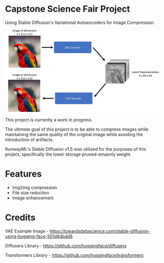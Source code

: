 # Capstone Science Fair Project
Using Stable Diffusion's Variational Autoencoders for Image Compression.

<img src="vae_example.png" width="800">

This project is currently a work in progress.

The ultimate goal of this project is to be able to compress images while maintaining the same quality of the original image while avoiding the introduction of artifacts.

RunwayML's Stable Diffusion v1.5 was utilized for the purposes of this project, specifically the lower storage pruned-emaonly weight.


# Features
- Img2img compression
- File size reduction 
- Image enhancement

# Credits 
VAE Example Image - https://towardsdatascience.com/stable-diffusion-using-hugging-face-501d8dbdd8

Diffusers Library - https://github.com/huggingface/diffusers

Transformers Library - https://github.com/huggingface/transformers





